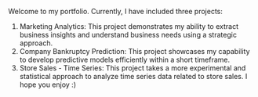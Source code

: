 Welcome to my portfolio. Currently, I have included three projects:
1. Marketing Analytics: This project demonstrates my ability to extract business insights and understand business needs using a strategic approach.
2. Company Bankruptcy Prediction: This project showcases my capability to develop predictive models efficiently within a short timeframe.
3. Store Sales - Time Series: This project takes a more experimental and statistical approach to analyze time series data related to store sales.
I hope you enjoy :)
